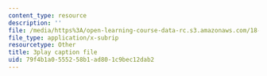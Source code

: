 ```yaml
---
content_type: resource
description: ''
file: /media/https%3A/open-learning-course-data-rc.s3.amazonaws.com/18-06sc-linear-algebra-fall-2011/79f4b1a0555258b1ad801c9bec12dab2_OZxzHcW663g.vtt
file_type: application/x-subrip
resourcetype: Other
title: 3play caption file
uid: 79f4b1a0-5552-58b1-ad80-1c9bec12dab2
---
```

